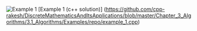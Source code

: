 ![Example 1](https://github.com/cpp-rakesh/DiscreteMathematicsAndItsApplications/blob/master/Chapter_3_Algorithms/3.1_Algorithms/Examples/repo/example_1.jpg)
[Example 1 (c++ solution)] (https://github.com/cpp-rakesh/DiscreteMathematicsAndItsApplications/blob/master/Chapter_3_Algorithms/3.1_Algorithms/Examples/repo/example_1.cpp)


